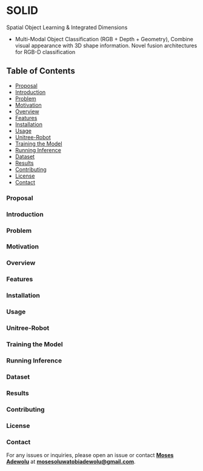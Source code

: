 # SOLID 
Spatial Object Learning & Integrated Dimensions

- Multi-Modal Object Classification (RGB + Depth + Geometry), Combine visual appearance with 3D shape information. Novel fusion architectures for RGB-D classification
  
## Table of Contents
- [Proposal](#proposal)
- [Introduction](#introduction)
- [Problem](#problem)
- [Motivation](#motivation)
- [Overview](#overview)
- [Features](#features)
- [Installation](#installation)
- [Usage](#usage)
- [Unitree-Robot](#unitree-robot)
- [Training the Model](#training-the-model)
- [Running Inference](#running-inference)
- [Dataset](#dataset)
- [Results](#results)
- [Contributing](#contributing)
- [License](#license)
- [Contact](#contact)

### Proposal

### Introduction

### Problem

### Motivation

### Overview

### Features

### Installation

### Usage

### Unitree-Robot

### Training the Model

### Running Inference

### Dataset

### Results

### Contributing

### License

### Contact 

For any issues or inquiries, please open an issue or contact **[Moses Adewolu]()** at **mosesoluwatobiadewolu@gmail.com**.
